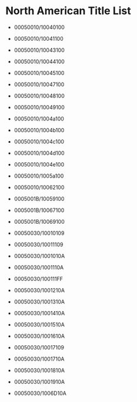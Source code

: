 # North American Title List

- 00050010/10040100 
- 00050010/10041100 
- 00050010/10043100 
- 00050010/10044100 
- 00050010/10045100 
- 00050010/10047100 
- 00050010/10048100 
- 00050010/10049100 
- 00050010/1004a100 
- 00050010/1004b100 
- 00050010/1004c100 
- 00050010/1004d100 
- 00050010/1004e100 
- 00050010/1005a100 
- 00050010/10062100

- 0005001B/10059100 
- 0005001B/10067100 
- 0005001B/10069100 

- 00050030/10010109 
- 00050030/10011109 
- 00050030/1001010A 
- 00050030/1001110A 
- 00050030/100111FF 
- 00050030/1001210A 
- 00050030/1001310A 
- 00050030/1001410A 
- 00050030/1001510A 
- 00050030/1001610A 
- 00050030/10017109 
- 00050030/1001710A 
- 00050030/1001810A 
- 00050030/1001910A 
- 00050030/1006D10A 

